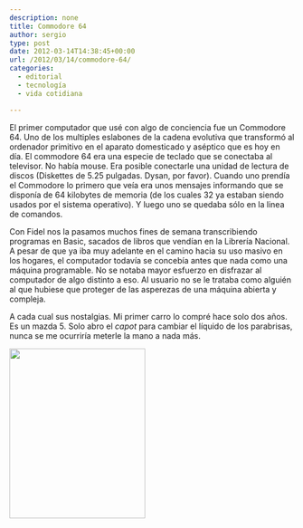 ```yaml
---
description: none
title: Commodore 64
author: sergio
type: post
date: 2012-03-14T14:38:45+00:00
url: /2012/03/14/commodore-64/
categories:
  - editorial
  - tecnología
  - vida cotidiana

---
```

El primer computador que usé con algo de conciencia fue un Commodore 64. Uno de los multiples eslabones de la cadena evolutiva que transformó al ordenador primitivo en el aparato domesticado y aséptico que es hoy en día. El commodore 64 era una especie de teclado que se conectaba al televisor. No había mouse. Era posible conectarle una unidad de lectura de discos (Diskettes de 5.25 pulgadas. Dysan, por favor). Cuando uno prendía el Commodore lo primero que veía era unos mensajes informando que se disponía de 64 kilobytes de memoria (de los cuales 32 ya estaban siendo usados por el sistema operativo). Y luego uno se quedaba sólo en la linea de comandos.

Con Fidel nos la pasamos muchos fines de semana transcribiendo programas en Basic, sacados de libros que vendían en la Librería Nacional. A pesar de que ya iba muy adelante en el camino hacia su uso masivo en los hogares, el computador todavía se concebía antes que nada como una máquina programable. No se notaba mayor esfuerzo en disfrazar al computador de algo distinto a eso. Al usuario no se le trataba como alguién al que hubiese que proteger de las asperezas de una máquina abierta y compleja.

A cada cual sus nostalgias. Mi primer carro lo compré hace solo dos años. Es un mazda 5. Solo abro el _capot_ para cambiar el líquido de los parabrisas, nunca se me ocurriría meterle la mano a nada más.

[<img class="aligncenter size-medium wp-image-570" src="http://blog.crazyrobot.net/files/2012/03/batallas-240x300.jpg" alt="" width="240" height="300" />][1]

 [1]: http://blog.crazyrobot.net/files/2012/03/batallas.jpg
